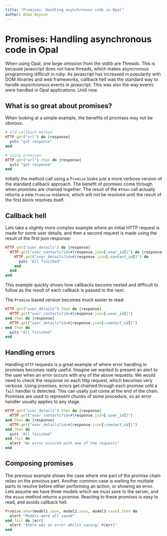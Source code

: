 ```yaml
---
title: "Promises: Handling asynchronous code in Opal"
author: Adam Beynon
---
```


# Promises: Handling asynchronous code in Opal

When using Opal, one large omission from the stdlib are Threads. This is because javascript does not have threads, which makes asyncronous programming difficult in ruby. As javascript has increased in popularity with DOM libraries and web frameworks, callback hell was the standard way to handle asynchronous events in javascript. This was also the way events were handled in Opal applications. Until now.

## What is so great about promises?

When looking at a simple example, the benefits of promises may not be obvious:

```ruby
# old callback method
HTTP.get("url") do |response|
  puts "got response"
end

# using promises
HTTP.get("url").then do |response|
  puts "got response"
end
```

Initially the method call using a `Promise` looks just a more verbose version of the standard callback approach. The benefit of promises come through when promises are chained together. The result of the `#then` call actually returns a new `Promise` instance, which will not be resolved until the result of the first block resolves itself.

## Callback hell

Lets take a slightly more complex example where an initial HTTP request is made for some user details, and then a second request is made using the result of the first json response:

```ruby
HTTP.get("user_details") do |response|
  HTTP.get("user_contacts?id=#{response.json[:user_id]}") do |response|
    HTTP.get("user_details?id=#{response.json[:contact_id]}") do
      puts "All finished"
    end
  end
end
```

This example quickly shows how callbacks become nested and difficult to follow as the result of each callback is passed to the next.

The `Promise` based version becomes much easier to read:

```ruby
HTTP.get("user_details").then do |response|
  HTTP.get("user_contacts?id=#{response.json[:user_id]}")
end.then do |response|
  HTTP.get("user_details?id=#{response.json[:contact_id]}")
end.then do
  puts "All finished"
end
```

## Handling errors

Handling `HTTP` requests is a great example of where error handling in promises becomes really useful. Imagine we wanted to present an alert to the user when an error occurs with any of the above requests. We would need to check the response on each http request, which becomes very verbose. Using promises, errors get chained through each promise until a `fail` handler is detected. This can usally just come at the end of the chain. Promises are used to represent chunks of some procedure, so an error handler usually applies to any stage.

```ruby
HTTP.get("user_details").then do |response|
  HTTP.get("user_contacts?id=#{response.json[:user_id]}")
end.then do |response|
  HTTP.get("user_details?id=#{response.json[:contact_id]}")
end.then do
  puts "All finished"
end.fail do
  alert "An error occured with one of the requests"
end
```

## Composing promises

The previous example shows the case where one part of the promise chain relies on the previous part. Another common case is waiting for multiple parts to resolve before either performing an action, or showing an error. Lets assume we have three models which we must save to the server, and the `#save` method returns a promise. Reacting to these promises is easy to read, and avoids callback hell.

```ruby
Promise.when(model1.save, model2.save, model3.save).then do
  alert "Models were all saved"
end.fail do |err|
  alert "there was an error whilst saving: #{err}"
end
```
